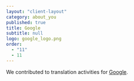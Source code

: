 ```yaml
---
layout: "client-layout"
category: about_you
published: true
title: Google
subtitle: null
logo: google_logo.png
order: 
  - "11"
  - 11
---
```


We contributed to translation activities for [Google](http://www.google.com).